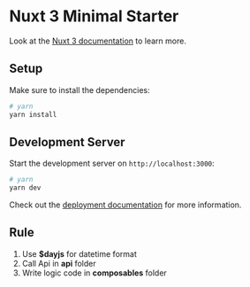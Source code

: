 # Nuxt 3 Minimal Starter

Look at the [Nuxt 3 documentation](https://nuxt.com/docs/getting-started/introduction) to learn more.

## Setup

Make sure to install the dependencies:

```bash
# yarn
yarn install
```

## Development Server

Start the development server on `http://localhost:3000`:

```bash
# yarn
yarn dev
```

Check out the [deployment documentation](https://nuxt.com/docs/getting-started/deployment) for more information.

## Rule

1. Use **$dayjs** for datetime format
2. Call Api in **api** folder
3. Write logic code in **composables** folder
